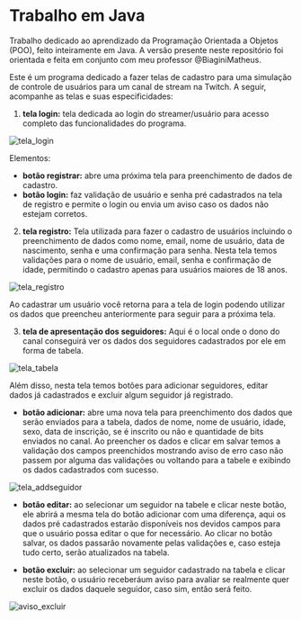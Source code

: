 # Trabalho em Java

Trabalho dedicado ao aprendizado da Programação Orientada a Objetos (POO), feito inteiramente em Java. 
A versão presente neste repositório foi orientada e feita em conjunto com meu professor @BiaginiMatheus. 

Este é um programa dedicado a fazer telas de cadastro para uma simulação de controle de usuários para um canal de stream na Twitch. 
A seguir, acompanhe as telas e suas especificidades:

1. **tela login:** tela dedicada ao login do streamer/usuário para acesso completo das funcionalidades do programa. 

![tela_login](https://github.com/user-attachments/assets/c9b2bb7c-cd6c-4030-9a4c-5ed69174d5c8)

Elementos:
* **botão registrar:** abre uma próxima tela para preenchimento de dados de cadastro. 
* **botão login:** faz validação de usuário e senha pré cadastrados na tela de registro e permite o login ou envia um aviso caso os dados não estejam corretos.

2. **tela registro:** Tela utilizada para fazer o cadastro de usuários incluindo o preenchimento de dados como nome, email, nome de usuário, data de nascimento, senha e uma confirmação para senha.
Nesta tela temos validações para o nome de usuário, email, senha e confirmação de idade, permitindo o cadastro apenas para usuários maiores de 18 anos.

![tela_registro](https://github.com/user-attachments/assets/d49e3252-c98d-4f00-a677-68023b734a58)

Ao cadastrar um usuário você retorna para a tela de login podendo utilizar os dados que preencheu anteriormente para seguir para a próxima tela.

3. **tela de apresentação dos seguidores:** 
Aqui é o local onde o dono do canal conseguirá ver os dados dos seguidores cadastrados por ele em forma de tabela.  

![tela_tabela](https://github.com/user-attachments/assets/65ac8614-e94b-4c78-91ad-3786c0086f97)

Além disso, nesta tela temos botões para adicionar seguidores, editar dados já cadastrados e excluir algum seguidor já registrado. 
* **botão adicionar:** abre uma nova tela para preenchimento dos dados que serão enviados para a tabela, dados de nome, nome de usuário, idade, sexo, data de inscrição, se é inscrito ou não e quantidade de bits enviados no canal.
Ao preencher os dados e clicar em salvar temos a validação dos campos preenchidos mostrando aviso de erro caso não passem por alguma das validações ou voltando para a tabele e exibindo os dados cadastrados com sucesso. 

![tela_addseguidor](https://github.com/user-attachments/assets/107f6032-f3a5-4575-9fcc-909081c01968)

* **botão editar:** ao selecionar um seguidor na tabele e clicar neste botão, ele abrirá a mesma tela do botão adicionar com uma diferença, aqui os dados pré cadastrados estarão disponíveis nos devidos campos para que o usuário possa editar o que for necessário. Ao clicar no botão salvar, os dados passarão novamente pelas validações e, caso esteja tudo certo, serão atualizados na tabela.

* **botão excluir:** ao selecionar um seguidor cadastrado na tabela e clicar neste botão, o usuário receberáum aviso para avaliar se realmente quer excluir os dados daquele seguidor, caso sim, então será feito. 

![aviso_excluir](https://github.com/user-attachments/assets/38c671f7-5068-476b-9564-f2660d31d51c)


